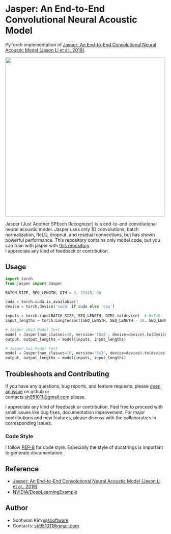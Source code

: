 # Jasper: An End-to-End Convolutional Neural Acoustic Model
  
PyTorch implementation of [Jasper: An End-to-End Convolutional Neural Acoustic Model (Jason Li et al., 2019)](https://arxiv.org/pdf/1904.03288.pdf).
  
<img src="https://media.arxiv-vanity.com/render-output/3770675/JasperVerticalDR_3.png" height=500>
  
Jasper (Just Another SPEech Recognizer) is a end-to-end convolutional neural acoustic model. Jasper uses only 1D convolutions, batch normalization, ReLU, dropout, and residual connections, but has shown powerful performance. This repository contains only model code, but you can train with jasper with [this repository](https://github.com/sooftware/KoSpeech).   
I appreciate any kind of feedback or contribution.  
  
## Usage  
  
```python
import torch
from jasper import Jasper

BATCH_SIZE, SEQ_LENGTH, DIM = 3, 12345, 80

cuda = torch.cuda.is_available()
device = torch.device('cuda' if cuda else 'cpu')

inputs = torch.rand(BATCH_SIZE, SEQ_LENGTH, DIM).to(device)  # BxTxD
input_lengths = torch.LongTensor([SEQ_LENGTH, SEQ_LENGTH - 10, SEQ_LENGTH - 20]).to(device)

# Jasper 10x3 Model Test
model = Jasper(num_classes=10, version='10x5', device=device).to(device)
output, output_lengths = model(inputs, input_lengths)

# Jasper 5x3 Model Test
model = Jasper(num_classes=10, version='5x3', device=device).to(device)
output, output_lengths = model(inputs, input_lengths)
```
  
## Troubleshoots and Contributing
If you have any questions, bug reports, and feature requests, please [open an issue](https://github.com/sooftware/Jasper-pytorch/issues) on github or   
contacts sh951011@gmail.com please.
  
I appreciate any kind of feedback or contribution.  Feel free to proceed with small issues like bug fixes, documentation improvement.  For major contributions and new features, please discuss with the collaborators in corresponding issues.  
  
### Code Style
I follow [PEP-8](https://www.python.org/dev/peps/pep-0008/) for code style. Especially the style of docstrings is important to generate documentation.  
  
## Reference
- [Jasper: An End-to-End Convolutional Neural Acoustic Model (Jason Li et al., 2019)](https://arxiv.org/pdf/1904.03288.pdf)
- [NVIDIA/DeepLearningExample](https://github.com/NVIDIA/DeepLearningExamples)
  
## Author
  
* Soohwan Kim [@sooftware](https://github.com/sooftware)
* Contacts: sh951011@gmail.com
